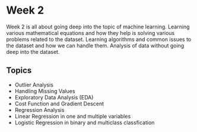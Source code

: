 # Week 2

Week 2 is all about going deep into the topic of machine learning. Learning various mathematical equations and how they help is solving various problems related to the dataset. Learning algorithms and common issues to the dataset and how we can handle them. Analysis of data without going deep into the dataset.

## Topics
- Outlier Analysis
- Handling Missing Values
- Exploratory Data Analysis (EDA)
- Cost Function and Gradient Descent
- Regression Analysis
- Linear Regression in one and multiple variables
- Logistic Regression in binary and multiclass classfication
